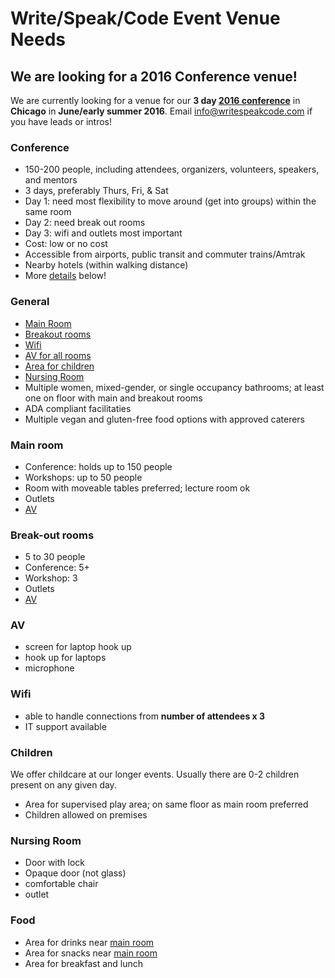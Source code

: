 # Write/Speak/Code Event Venue Needs

## We are looking for a 2016 Conference venue!
We are currently looking for a venue for our **3 day [2016 conference](#conference)** in **Chicago** in **June/early summer 2016**.  Email [info@writespeakcode.com](mailto:info@writespeakcode.com) if you have leads or intros!

### Conference

- 150-200 people, including attendees, organizers, volunteers, speakers, and mentors
- 3 days, preferably Thurs, Fri, & Sat
- Day 1: need most flexibility to move around (get into groups) within the same room
- Day 2: need break out rooms
- Day 3: wifi and outlets most important
- Cost: low or no cost
- Accessible from airports, public transit and commuter trains/Amtrak
- Nearby hotels (within walking distance)
- More [details](#general) below!

### General

- [Main Room](#main-room)
- [Breakout rooms](#breakout-out-rooms)
- [Wifi](#wifi)
- [AV for all rooms](#av)
- [Area for children](#children)
- [Nursing Room](#nursing-room)
- Multiple women, mixed-gender, or single occupancy bathrooms; at least one on floor with main and breakout rooms
- ADA compliant facilitaties
- Multiple vegan and gluten-free food options with approved caterers



### Main room

- Conference: holds up to 150 people
- Workshops: up to 50 people
- Room with moveable tables preferred; lecture room ok
- Outlets
- [AV](#av)

### Break-out rooms

- 5 to 30 people
- Conference: 5+ 
- Workshop: 3
- Outlets
- [AV](#av)

### AV

- screen for laptop hook up
- hook up for laptops
- microphone

### Wifi

- able to handle connections from **number of attendees x 3**
- IT support available

### Children
We offer childcare at our longer events.  Usually there are 0-2 children present on any given day.

- Area for supervised play area; on same floor as main room preferred
- Children allowed on premises

### Nursing Room

- Door with lock
- Opaque door (not glass)
- comfortable chair
- outlet

### Food

- Area for drinks near [main room](#main-room)
- Area for snacks near [main room](#main-room)
- Area for breakfast and lunch


  
